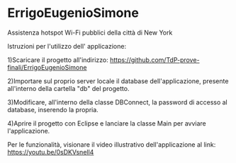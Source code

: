 # ErrigoEugenioSimone
Assistenza hotspot Wi-Fi pubblici della città di New York


Istruzioni per l'utilizzo dell' applicazione:

1)Scaricare il progetto all'indirizzo: 
https://github.com/TdP-prove-finali/ErrigoEugenioSimone

2)Importare sul proprio server locale il database dell'applicazione, presente all'interno della cartella "db" del progetto.
 
3)Modificare, all'interno della classe DBConnect, la password di accesso al database, inserendo la propria.

4)Aprire il progetto con Eclipse e lanciare la classe Main per avviare l'applicazione.

Per le funzionalità, visionare il video illustrativo dell'applicazione al link:
https://youtu.be/0sDKVsnell4
